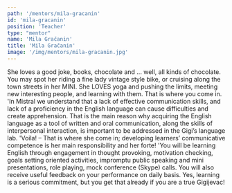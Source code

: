 ```yaml
---
path: '/mentors/mila-gracanin'
id: 'mila-gracanin'
position: 'Teacher'
type: "mentor"
name: 'Mila Gračanin'
title: 'Mila Gračanin'
image: '/img/mentors/mila-gracanin.jpg'
---
```


She loves a good joke, books, chocolate and ... well, all kinds of chocolate. You may spot her riding a fine lady vintage style bike, or cruising along the town streets in her MINI. She LOVES yoga and pushing the limits, meeting new interesting people, and learning with them. That is where you come in.
'In Mistral we understand that a lack of effective communication skills, and lack of a proficiency in the English language can cause  difficulties and create apprehension. That is the main reason why acquiring the English language as a tool of written and oral communication, along the skills of interpersonal interaction, is important to be addressed in the Gigi’s language lab.
'Voila! – That is where she come in; developing learners’ communicative competence is her main responsibility and her forte!
'You will be learning English through engagement in thought provoking, motivation checking, goals setting oriented activities, impromptu public speaking and mini presentations, role playing, mock conference (Skype) calls. You will also receive useful feedback on your performance on daily basis. Yes, learning is a serious commitment, but you get that already if you are a true Gigijevac!
